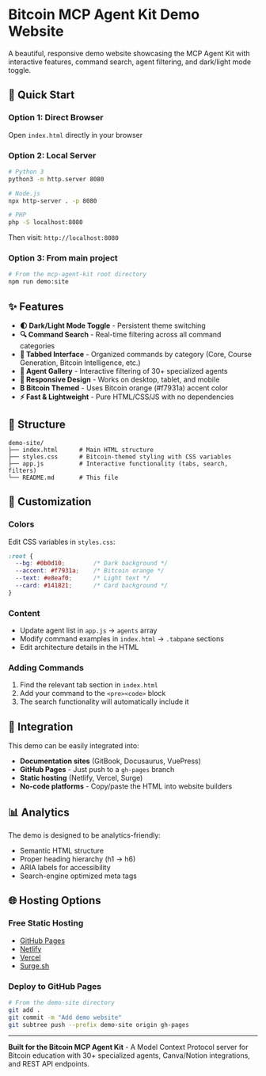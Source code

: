 # Bitcoin MCP Agent Kit Demo Website

A beautiful, responsive demo website showcasing the MCP Agent Kit with interactive features, command search, agent filtering, and dark/light mode toggle.

## 🚀 Quick Start

### Option 1: Direct Browser
Open `index.html` directly in your browser

### Option 2: Local Server
```bash
# Python 3
python3 -m http.server 8080

# Node.js
npx http-server . -p 8080

# PHP
php -S localhost:8080
```

Then visit: `http://localhost:8080`

### Option 3: From main project
```bash
# From the mcp-agent-kit root directory
npm run demo:site
```

## ✨ Features

- **🌓 Dark/Light Mode Toggle** - Persistent theme switching
- **🔍 Command Search** - Real-time filtering across all command categories  
- **📑 Tabbed Interface** - Organized commands by category (Core, Course Generation, Bitcoin Intelligence, etc.)
- **🤖 Agent Gallery** - Interactive filtering of 30+ specialized agents
- **📱 Responsive Design** - Works on desktop, tablet, and mobile
- **₿ Bitcoin Themed** - Uses Bitcoin orange (#f7931a) accent color
- **⚡ Fast & Lightweight** - Pure HTML/CSS/JS with no dependencies

## 📁 Structure

```
demo-site/
├── index.html      # Main HTML structure
├── styles.css      # Bitcoin-themed styling with CSS variables
├── app.js          # Interactive functionality (tabs, search, filters)
└── README.md       # This file
```

## 🎨 Customization

### Colors
Edit CSS variables in `styles.css`:
```css
:root {
  --bg: #0b0d10;        /* Dark background */
  --accent: #f7931a;    /* Bitcoin orange */
  --text: #e8eaf0;      /* Light text */
  --card: #141821;      /* Card background */
}
```

### Content
- Update agent list in `app.js` → `agents` array
- Modify command examples in `index.html` → `.tabpane` sections
- Edit architecture details in the HTML

### Adding Commands
1. Find the relevant tab section in `index.html`
2. Add your command to the `<pre><code>` block
3. The search functionality will automatically include it

## 🔧 Integration

This demo can be easily integrated into:
- **Documentation sites** (GitBook, Docusaurus, VuePress)
- **GitHub Pages** - Just push to a `gh-pages` branch
- **Static hosting** (Netlify, Vercel, Surge)
- **No-code platforms** - Copy/paste the HTML into website builders

## 📊 Analytics

The demo is designed to be analytics-friendly:
- Semantic HTML structure
- Proper heading hierarchy (h1 → h6)
- ARIA labels for accessibility
- Search-engine optimized meta tags

## 🌐 Hosting Options

### Free Static Hosting
- [GitHub Pages](https://pages.github.com/)
- [Netlify](https://www.netlify.com/)
- [Vercel](https://vercel.com/)
- [Surge.sh](https://surge.sh/)

### Deploy to GitHub Pages
```bash
# From the demo-site directory
git add .
git commit -m "Add demo website"
git subtree push --prefix demo-site origin gh-pages
```

---

**Built for the Bitcoin MCP Agent Kit** - A Model Context Protocol server for Bitcoin education with 30+ specialized agents, Canva/Notion integrations, and REST API endpoints.